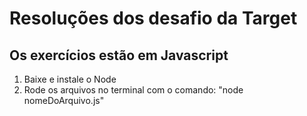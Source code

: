 # Resoluções dos desafio da Target

## Os exercícios estão em Javascript
1. Baixe e instale o Node
2. Rode os arquivos no terminal com o comando: "node nomeDoArquivo.js"
